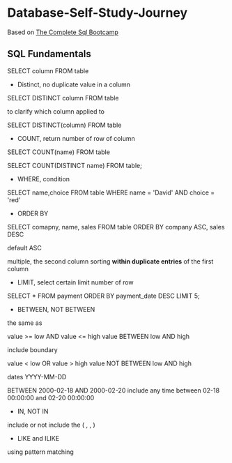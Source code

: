 # Database-Self-Study-Journey

Based on [The Complete Sql Bootcamp](https://concordia.udemy.com/course/the-complete-sql-bootcamp/)


## SQL Fundamentals 

SELECT column FROM table


* Distinct, no duplicate value in a column

SELECT DISTINCT column FROM table

to clarify which column applied to 

SELECT DISTINCT(column) FROM table


* COUNT, return number of row of column

SELECT COUNT(name) FROM table

SELECT COUNT(DISTINCT name) FROM table;

* WHERE, condition

SELECT name,choice FROM table WHERE name = 'David' AND choice = 'red'

* ORDER BY

SELECT comapny, name, sales FROM table ORDER BY company ASC, sales DESC

default ASC

multiple, the second column sorting **within duplicate entries** of the first column

* LIMIT, select certain limit number of row

SELECT * FROM payment 
ORDER BY payment_date DESC
LIMIT 5;


* BETWEEN, NOT BETWEEN

the same as

value >= low AND value <= high
value BETWEEN low AND high

include boundary

value < low OR value > high
value NOT BETWEEN low AND high

dates
YYYY-MM-DD

BETWEEN 2000-02-18 AND 2000-02-20
include any time between 02-18 00:00:00 and 02-20 00:00:00

* IN, NOT IN

include or not include the ( , , )

* LIKE and ILIKE

using pattern matching